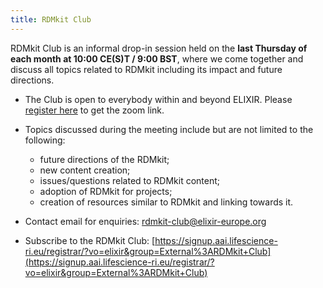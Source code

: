 ```yaml
---
title: RDMkit Club
---
```


RDMkit Club is an informal drop-in session held on the **last Thursday of each month at 10:00 CE(S)T / 9:00 BST**, where we come together and discuss all topics related to RDMkit including its impact and future directions. 

- The Club is open to everybody within and beyond ELIXIR. Please [register here](https://elixir-europe-org.zoom.us/meeting/register/tZAuce-grDssEtH114zzMh8DgRPHzWteDAmt) to get the zoom link.

- Topics discussed during the meeting include but are not limited to the following:

    - future directions of the RDMkit;
    - new content creation;
    - issues/questions related to RDMkit content;
    - adoption of  RDMkit for projects;
    - creation of resources similar to RDMkit and linking towards it.

- Contact email for enquiries: [rdmkit-club@elixir-europe.org](mailto:rdmkit-club@elixir-europe.org)

- Subscribe to the RDMkit Club:  [https://signup.aai.lifescience-ri.eu/registrar/?vo=elixir&group=External%3ARDMkit+Club](https://signup.aai.lifescience-ri.eu/registrar/?vo=elixir&group=External%3ARDMkit+Club)

